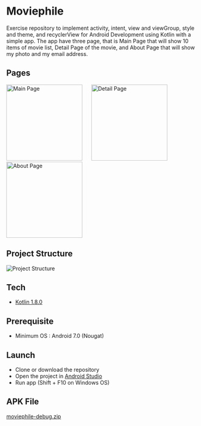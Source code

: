 # Moviephile

Exercise repository to implement activity, intent, view and viewGroup, style and theme, and recyclerView for Android Development using Kotlin with a simple app. The app have three page, that is Main Page that will show 10 items of movie list, Detail Page of the movie, and About Page that will show my photo and my email address.

## Pages

<img src = "https://user-images.githubusercontent.com/26517220/224873734-a657ef0b-074f-4e70-8581-534a4d6c447e.jpg" width = "200" title="Main Page">&nbsp;&nbsp;&nbsp;&nbsp;&nbsp;
<img src = "https://user-images.githubusercontent.com/26517220/224874759-c8ceaa77-110f-4930-80f7-8c1f76e5bdbb.jpg" width = "200" title="Detail Page">&nbsp;&nbsp;&nbsp;&nbsp;&nbsp;
<img src = "https://user-images.githubusercontent.com/26517220/224874112-05c15b54-78ad-4568-abe8-b9afbf9c79ea.jpg" width = "200" title="About Page">

## Project Structure

<img src = "https://user-images.githubusercontent.com/26517220/224876966-e83afe0f-4df7-490a-b7d2-61f301baf726.jpg" title = "Project Structure">

## Tech

* [Kotlin 1.8.0](https://kotlinlang.org)

## Prerequisite

* Minimum OS : Android 7.0 (Nougat)

## Launch

* Clone or download the repository
* Open the project in [Android Studio](https://developer.android.com/studio)
* Run app (Shift + F10 on Windows OS)

## APK File

[moviephile-debug.zip](https://github.com/drewjd27/Moviephile/files/10963626/moviephile-debug.zip)
